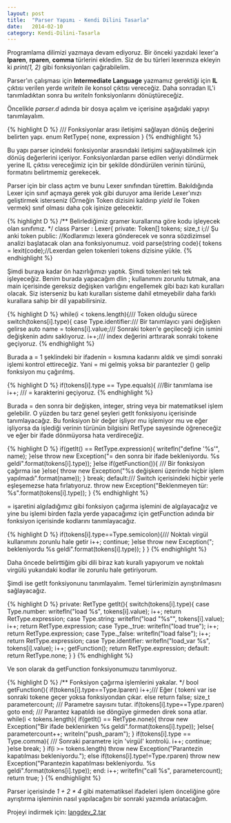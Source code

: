 ```yaml
---
layout: post
title:  "Parser Yapımı - Kendi Dilini Tasarla"
date:   2014-02-10
category: Kendi-Dilini-Tasarla
---
```

Programlama dilimizi yazmaya devam ediyoruz. Bir önceki yazıdaki lexer'a **lparen**, **rparen**, **comma** türlerini ekledim. Siz de bu türleri lexerınıza ekleyin ki *print(1, 2)* gibi fonksiyonları çağırabilelim.

Parser'ın çalışması için **Intermediate Language** yazmamız gerektiği için **IL** çıktısı verilen yerde *writeln* ile konsol çıktısı vereceğiz. Daha sonradan IL'i tanımladıktan sonra bu *writeln* fonksiyonlarını dönüştüreceğiz.

Öncelikle *parser.d* adında bir dosya açalım ve içerisine aşağıdaki yapıyı tanımlayalım.

{% highlight D %}
/// Fonksiyonlar arası iletişimi sağlayan dönüş değerini belirten yapı.
enum RetType{
      none, expression
}
{% endhighlight %}

Bu yapı parser içindeki fonksiyonlar arasındaki iletişimi sağlayabilmek için dönüş değerlerini içeriyor. Fonksiyonlardan parse edilen veriyi döndürmek yerine IL çıktısı vereceğimiz için bir şekilde döndürülen verinin türünü, formatını belirtmemiz gerekecek.

Parser için bir class açtım ve bunu Lexer sınıfından türettim. Bakıldığında Lexer için sınıf açmaya gerek yok gibi duruyor ama ileride Lexer'ınızı geliştirmek isterseniz (Örneğin Token dizisini kaldırıp *yield* ile Token vermek) sınıf olması daha çok işinize gelecektir.

{% highlight D %}
/**
 Belirlediğimiz gramer kurallarına göre kodu işleyecek olan sınıfımız.
 */
class Parser : Lexer{
    private:
        Token[] tokens;
        size_t i;// Şu anki token
    public:
        //Kodlarımızı lexera gönderecek ve sonra sözdizimsel analizi başlatacak olan ana fonksiyonumuz.
        void parse(string code){
            tokens = lexit(code);//Lexerdan gelen tokenleri tokens dizisine yükle.
{% endhighlight %}

Şimdi buraya kadar ön hazırlığımızı yaptık. Şimdi tokenleri tek tek işleyeceğiz. Benim burada yapacağım dlin ; kullanımını zorunlu tutmak, ana main içerisinde gereksiz değişken varlığını engellemek gibi bazı katı kuralları olacak. Siz isterseniz bu katı kuralları sisteme dahil etmeyebilir daha farklı kurallara sahip bir dil yapabilirsiniz.

{% highlight D %}
while(i < tokens.length){/// Token olduğu sürece
    switch(tokens[i].type){
        case Type.identifier:/// Bir tanımlayıcı yani değişken gelirse
            auto name = tokens[i].value;/// Sonraki token'e geçileceği için ismini değişkenin adını saklıyoruz.
            i++;/// index değerini arttırarak sonraki tokene geçiyoruz.
{% endhighlight %}

Burada a = 1 şeklindeki bir ifadenin = kısmına kadarını aldık ve şimdi sonraki işlemi kontrol ettireceğiz. Yani = mi gelmiş yoksa bir parantezler () gelip fonksiyon mu çağırılmş.

{% highlight D %}
if(tokens[i].type == Type.equals){ ///Bir tanımlama ise
    i++; /// = karakterini geçiyoruz.
{% endhighlight %}

Burada = den sonra bir değişken, integer, string veya bir matematiksel işlem gelebilir. O yüzden bu tarz genel şeyleri getIt fonksiyonu içerisinde tanımlayacağız. Bu fonksiyon bir değer işliyor mu işlemiyor mu ve eğer işliyorsa da işlediği verinin türünün bilgisini RetType sayesinde öğreneceğiz ve eğer bir ifade dönmüyorsa hata verdireceğiz.

{% highlight D %}
          if(getIt() == RetType.expression){
                writefln("define '%s'", name);
            }else throw new Exception("= den sonra bir ifade bekleniyordu. %s geldi".format(tokens[i].type));
        }else if(getFunction()){ /// Bir fonksiyon çağırma ise
        }else{
            throw new Exception("%s değişkeni üzerinde hiçbir işlem yapılmadı".format(name));
        }
        break;
    default:/// Switch içerisindeki hiçbir yerle eşleşemezse hata fırlatıyoruz.
        throw new Exception("Beklenmeyen tür: %s".format(tokens[i].type));
}
{% endhighlight %}

= işaretini algıladığımız gibi fonksiyon çağırma işlemini de algılayacağız ve yine bu işlemi birden fazla yerde yapacağımız için getFunction adında bir fonksiyon içerisinde kodlarını tanımlayacağız.

{% highlight D %}
      if(tokens[i].type==Type.semicolon){/// Noktalı virgül kullanımını zorunlu hale getir
            i++;
            continue;
        }else throw new Exception("; bekleniyordu %s geldi".format(tokens[i].type));
    }
}
{% endhighlight %}

Daha öncede belirttiğim gibi dili biraz katı kurallı yapıyorum ve noktalı virgülü yukarıdaki kodlar ile zorunlu hale getiriyorum.

Şimdi ise getIt fonksiyonunu tanımlayalım. Temel türlerimizin ayrıştırılmasını sağlayacağız.

{% highlight D %}
private:
RetType getIt(){
    switch(tokens[i].type){
        case Type.number:
            writefln("load %s", tokens[i].value);
            i++;
            return RetType.expression;
        case Type.string:
            writefln("load "%s"", tokens[i].value);
            i++;
            return RetType.expression;
        case Type._true:
            writefln("load true");
            i++;
            return RetType.expression;
        case Type._false:
            writefln("load false");
            i++;
            return RetType.expression;
        case Type.identifier:
            writefln("load_var %s", tokens[i].value);
            i++;
            getFunction();
            return RetType.expression;
        default:
            return RetType.none;
    }
}
{% endhighlight %}

Ve son olarak da getFunction fonksiyonumuzu tanımlıyoruz.

{% highlight D %}
      /**
            Fonksiyon çağırma işlemlerini yakalar.
        */
        bool getFunction(){
            if(tokens[i].type==Type.lparen) i++;/// Eğer ( tokeni var ise sonraki tokene geçer yoksa fonksiyondan çıkar.
            else return false;
            size_t parametercount; /// Parametre sayısını tutar.
            if(tokens[i].type==Type.rparen) goto end; /// Parantez kapatıldı ise döngüye girmeden direk sona atlar.
            while(i < tokens.length){
                if(getIt() == RetType.none){
                    throw new Exception("Bir ifade beklenirken %s geldi".format(tokens[i].type));
                }else{
                    parametercount++;
                    writeln("push_param");
                }
                if(tokens[i].type == Type.comma){ /// Sonraki parametre için 'virgül' kontrolü.
                    i++;
                    continue;
                }else break;
            }
            if(i >= tokens.length) throw new Exception("Parantezin kapatılması bekleniyordu.");
            else if(tokens[i].type!=Type.rparen) throw new Exception("Parantezin kapatılması bekleniyordu. %s geldi".format(tokens[i].type));
        end:
            i++;
            writefln("call %s", parametercount);
            return true;
        }
{% endhighlight %}

Parser içerisinde *1 + 2 \* 4* gibi matematiksel ifadeleri işlem önceliğine göre ayrıştırma işleminin nasıl yapılacağını bir sonraki yazımda anlatacağım.

Projeyi indirmek için: [langdev_2.tar](/assets/files/langdev_2.tar.gz)